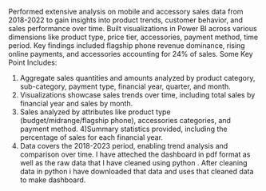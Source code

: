 Performed extensive analysis on mobile and accessory sales data from 2018-2022 to gain insights into product trends, customer behavior, and sales performance over time. Built visualizations in Power BI across various dimensions like product type, price tier, accessories, payment method, time period. Key findings included flagship phone revenue dominance, rising online payments, and accessories accounting for 24% of sales.
Some Key Point Includes:
1) Aggregate sales quantities and amounts analyzed by product category, sub-category, payment type, financial year, quarter, and month.
2) Visualizations showcase sales trends over time, including total sales by financial year and sales by month.
3) Sales analyzed by attributes like product type (budget/midrange/flagship phone), accessories categories, and payment method.
4)Summary statistics provided, including the percentage of sales for each financial year.
5) Data covers the 2018-2023 period, enabling trend analysis and comparison over time.
I have atteched the dashboard in pdf format as well as the raw data that I have cleaned using python . After cleaning data in python i have downloaded that data and uses that cleaned data to make dashboard.
